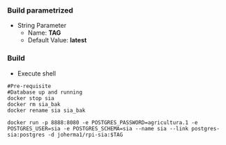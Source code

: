 ### Build parametrized
  * String Parameter
    * Name: **TAG**
    * Default Value: **latest**
    
### Build
  * Execute shell   
  ```
  #Pre-requisite
  #Database up and running
  docker stop sia
  docker rm sia_bak
  docker rename sia sia_bak
  
  docker run -p 8888:8080 -e POSTGRES_PASSWORD=agricultura.1 -e POSTGRES_USER=sia -e POSTGRES_SCHEMA=sia --name sia --link postgres-sia:postgres -d joherma1/rpi-sia:$TAG
  ```